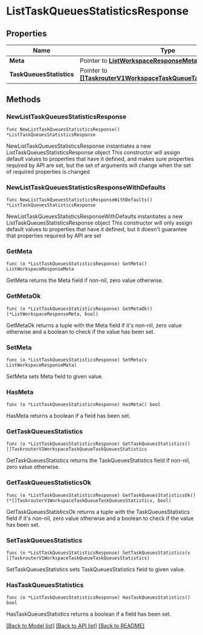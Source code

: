 # ListTaskQueuesStatisticsResponse

## Properties

Name | Type | Description
------------ | ------------- | -------------
**Meta** | Pointer to [**ListWorkspaceResponseMeta**](ListWorkspaceResponse_meta.md) |  | [optional] 
**TaskQueuesStatistics** | Pointer to [**[]TaskrouterV1WorkspaceTaskQueueTaskQueuesStatistics**](TaskrouterV1WorkspaceTaskQueueTaskQueuesStatistics.md) |  | [optional] 

## Methods

### NewListTaskQueuesStatisticsResponse

`func NewListTaskQueuesStatisticsResponse() *ListTaskQueuesStatisticsResponse`

NewListTaskQueuesStatisticsResponse instantiates a new ListTaskQueuesStatisticsResponse object
This constructor will assign default values to properties that have it defined,
and makes sure properties required by API are set, but the set of arguments
will change when the set of required properties is changed

### NewListTaskQueuesStatisticsResponseWithDefaults

`func NewListTaskQueuesStatisticsResponseWithDefaults() *ListTaskQueuesStatisticsResponse`

NewListTaskQueuesStatisticsResponseWithDefaults instantiates a new ListTaskQueuesStatisticsResponse object
This constructor will only assign default values to properties that have it defined,
but it doesn't guarantee that properties required by API are set

### GetMeta

`func (o *ListTaskQueuesStatisticsResponse) GetMeta() ListWorkspaceResponseMeta`

GetMeta returns the Meta field if non-nil, zero value otherwise.

### GetMetaOk

`func (o *ListTaskQueuesStatisticsResponse) GetMetaOk() (*ListWorkspaceResponseMeta, bool)`

GetMetaOk returns a tuple with the Meta field if it's non-nil, zero value otherwise
and a boolean to check if the value has been set.

### SetMeta

`func (o *ListTaskQueuesStatisticsResponse) SetMeta(v ListWorkspaceResponseMeta)`

SetMeta sets Meta field to given value.

### HasMeta

`func (o *ListTaskQueuesStatisticsResponse) HasMeta() bool`

HasMeta returns a boolean if a field has been set.

### GetTaskQueuesStatistics

`func (o *ListTaskQueuesStatisticsResponse) GetTaskQueuesStatistics() []TaskrouterV1WorkspaceTaskQueueTaskQueuesStatistics`

GetTaskQueuesStatistics returns the TaskQueuesStatistics field if non-nil, zero value otherwise.

### GetTaskQueuesStatisticsOk

`func (o *ListTaskQueuesStatisticsResponse) GetTaskQueuesStatisticsOk() (*[]TaskrouterV1WorkspaceTaskQueueTaskQueuesStatistics, bool)`

GetTaskQueuesStatisticsOk returns a tuple with the TaskQueuesStatistics field if it's non-nil, zero value otherwise
and a boolean to check if the value has been set.

### SetTaskQueuesStatistics

`func (o *ListTaskQueuesStatisticsResponse) SetTaskQueuesStatistics(v []TaskrouterV1WorkspaceTaskQueueTaskQueuesStatistics)`

SetTaskQueuesStatistics sets TaskQueuesStatistics field to given value.

### HasTaskQueuesStatistics

`func (o *ListTaskQueuesStatisticsResponse) HasTaskQueuesStatistics() bool`

HasTaskQueuesStatistics returns a boolean if a field has been set.


[[Back to Model list]](../README.md#documentation-for-models) [[Back to API list]](../README.md#documentation-for-api-endpoints) [[Back to README]](../README.md)


